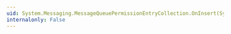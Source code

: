 ```yaml
---
uid: System.Messaging.MessageQueuePermissionEntryCollection.OnInsert(System.Int32,System.Object)
internalonly: False
---
```

